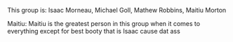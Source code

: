 This group is:
Isaac Morneau, Michael Goll, Mathew Robbins, Maitiu Morton

Maitiu: Maitiu is the greatest person in this group when it comes to everything except for best booty that is Isaac cause dat ass
